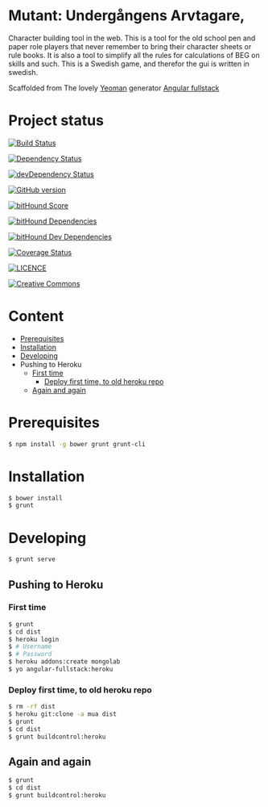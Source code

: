 # Mutant: Undergångens Arvtagare,
Character building tool in the web. This is a tool for the old school pen and paper role players that never remember to bring their character sheets or rule books. It is also a tool to simplify all the rules for calculations of BEG on skills and such. This is a Swedish game, and therefor the gui is written in swedish.

Scaffolded from The lovely [Yeoman](https://yeoman.io/) generator [Angular fullstack](https://github.com/DaftMonk/generator-angular-fullstack)

# Project status
[![Build Status](https://travis-ci.org/jensim/mua.png)](https://travis-ci.org/jensim/mua)

[![Dependency Status](https://david-dm.org/jensim/mua.png)](https://david-dm.org/jensim/mua)

[![devDependency Status](https://david-dm.org/jensim/mua/dev-status.png)](https://david-dm.org/jensim/mua#info=devDependencies)

[![GitHub version](https://badge.fury.io/gh/jensim%2Fmua.png)](https://badge.fury.io/gh/jensim%2Fmua)

[![bitHound Score](https://www.bithound.io/github/jensim/mua/badges/score.svg)](https://www.bithound.io/github/jensim/mua)

[![bitHound Dependencies](https://www.bithound.io/github/jensim/mua/badges/dependencies.svg)](https://www.bithound.io/github/jensim/mua/master/dependencies/npm)

[![bitHound Dev Dependencies](https://www.bithound.io/github/jensim/mua/badges/devDependencies.svg)](https://www.bithound.io/github/jensim/mua/master/dependencies/npm)

[![Coverage Status](https://coveralls.io/repos/jensim/mua/badge.svg?branch=master&service=github)](https://coveralls.io/github/jensim/mua?branch=master)

[![LICENCE](https://img.shields.io/badge/LICENCE-GPLv3-blue.svg)](LICENSE.txt)

[![Creative Commons](http://mirrors.creativecommons.org/presskit/buttons/88x31/svg/by-nc-sa.svg)](http://creativecommons.org/licenses/by-nc-sa/4.0/)

# Content
- [Prerequisites](#prerequisites)
- [Installation](#installation)
- [Developing](#developing)
- Pushing to Heroku
  - [First time](#first-time)
    - [Deploy first time, to old heroku repo](#deploy-first-time-to-old-heroku-repo)
  - [Again and again](#again-and-again)

# Prerequisites

```bash
$ npm install -g bower grunt grunt-cli
```

# Installation

```bash
$ bower install
$ grunt
```

# Developing

```bash
$ grunt serve
```

## Pushing to Heroku
### First time

```bash
$ grunt
$ cd dist
$ heroku login
$ # Username
$ # Password
$ heroku addons:create mongolab
$ yo angular-fullstack:heroku
```

### Deploy first time, to old heroku repo

```bash
$ rm -rf dist
$ heroku git:clone -a mua dist
$ grunt
$ cd dist
$ grunt buildcontrol:heroku
```

## Again and again

```bash
$ grunt
$ cd dist
$ grunt buildcontrol:heroku
```
